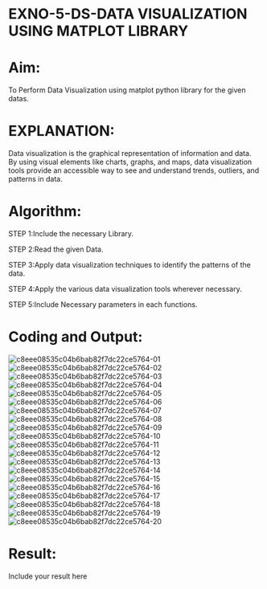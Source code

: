 # EXNO-5-DS-DATA VISUALIZATION USING MATPLOT LIBRARY

# Aim:
  To Perform Data Visualization using matplot python library for the given datas.

# EXPLANATION:
Data visualization is the graphical representation of information and data. By using visual elements like charts, graphs, and maps, data visualization tools provide an accessible way to see and understand trends, outliers, and patterns in data.

# Algorithm:
STEP 1:Include the necessary Library.

STEP 2:Read the given Data.

STEP 3:Apply data visualization techniques to identify the patterns of the data.

STEP 4:Apply the various data visualization tools wherever necessary.

STEP 5:Include Necessary parameters in each functions.

# Coding and Output:
![c8eee08535c04b6bab82f7dc22ce5764-01](https://github.com/user-attachments/assets/56e271b3-f589-442a-bfe2-25a4900cdbf9)
![c8eee08535c04b6bab82f7dc22ce5764-02](https://github.com/user-attachments/assets/93d26d82-e635-4c2e-ac81-e75c93a97150)
![c8eee08535c04b6bab82f7dc22ce5764-03](https://github.com/user-attachments/assets/644911c5-b3ea-4fad-8f01-820eb5f51da7)
![c8eee08535c04b6bab82f7dc22ce5764-04](https://github.com/user-attachments/assets/781e0767-79d5-489a-8a5d-04521af49cb5)
![c8eee08535c04b6bab82f7dc22ce5764-05](https://github.com/user-attachments/assets/26c5d062-faa0-428e-9cd8-0471102ff539)
![c8eee08535c04b6bab82f7dc22ce5764-06](https://github.com/user-attachments/assets/ea785f42-a114-4591-9aa5-5880237aadc4)
![c8eee08535c04b6bab82f7dc22ce5764-07](https://github.com/user-attachments/assets/bb35d2f5-e863-4a22-89e3-cb133c9658e6)
![c8eee08535c04b6bab82f7dc22ce5764-08](https://github.com/user-attachments/assets/8c1e8f0b-cb94-4f30-accf-cb4cab8af8a7)
![c8eee08535c04b6bab82f7dc22ce5764-09](https://github.com/user-attachments/assets/3a7d41b7-c133-4f78-9489-1d3149bb3f8f)
![c8eee08535c04b6bab82f7dc22ce5764-10](https://github.com/user-attachments/assets/fdc94365-ea9f-498b-b3d7-9ce101b03cfc)
![c8eee08535c04b6bab82f7dc22ce5764-11](https://github.com/user-attachments/assets/f53cd793-2d20-48d3-990f-7e14e5bb7cc4)
![c8eee08535c04b6bab82f7dc22ce5764-12](https://github.com/user-attachments/assets/abdcd657-7391-49ef-93f6-89b3ea5d75d2)
![c8eee08535c04b6bab82f7dc22ce5764-13](https://github.com/user-attachments/assets/e9a9bc60-5188-41fe-ba26-fbdbc26abc30)
![c8eee08535c04b6bab82f7dc22ce5764-14](https://github.com/user-attachments/assets/c48a5f6b-b706-4f37-95a7-5c765bf449a5)
![c8eee08535c04b6bab82f7dc22ce5764-15](https://github.com/user-attachments/assets/965e4593-c81f-46c9-bc9d-f09db685f963)
![c8eee08535c04b6bab82f7dc22ce5764-16](https://github.com/user-attachments/assets/375cfcac-26c8-46e2-a4f1-d9ca04aba2d3)
![c8eee08535c04b6bab82f7dc22ce5764-17](https://github.com/user-attachments/assets/94e82229-0ee1-4c8a-b53f-21b3895dea40)
![c8eee08535c04b6bab82f7dc22ce5764-18](https://github.com/user-attachments/assets/d31368d9-8916-4a97-b2d6-4cea4839a97f)
![c8eee08535c04b6bab82f7dc22ce5764-19](https://github.com/user-attachments/assets/b0dca46e-e93e-4152-9574-e133f9b3566b)
![c8eee08535c04b6bab82f7dc22ce5764-20](https://github.com/user-attachments/assets/42eafea1-ac64-4de1-b15c-4ae05f48d449)

# Result:
 Include your result here
